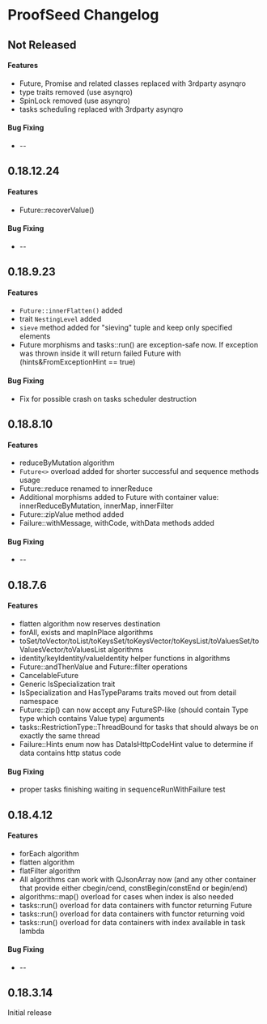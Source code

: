 ProofSeed Changelog
===============

## Not Released
#### Features
 * Future, Promise and related classes replaced with 3rdparty asynqro
 * type traits removed (use asynqro)
 * SpinLock removed (use asynqro)
 * tasks scheduling replaced with 3rdparty asynqro

#### Bug Fixing
 * --

## 0.18.12.24
#### Features
 * Future::recoverValue()

#### Bug Fixing
 * --

## 0.18.9.23
#### Features
 * `Future::innerFlatten()` added
 * trait `NestingLevel` added
 * `sieve` method added for "sieving" tuple and keep only specified elements
 * Future morphisms and tasks::run() are exception-safe now. If exception was thrown inside it will return failed Future with (hints&FromExceptionHint == true)

#### Bug Fixing
 * Fix for possible crash on tasks scheduler destruction

## 0.18.8.10
#### Features
 * reduceByMutation algorithm
 * `Future<>` overload added for shorter successful and sequence methods usage
 * Future::reduce renamed to innerReduce
 * Additional morphisms added to Future with container value: innerReduceByMutation, innerMap, innerFilter
 * Future::zipValue method added
 * Failure::withMessage, withCode, withData methods added

#### Bug Fixing
 * --

## 0.18.7.6
#### Features
 * flatten algorithm now reserves destination
 * forAll, exists and mapInPlace algorithms
 * toSet/toVector/toList/toKeysSet/toKeysVector/toKeysList/toValuesSet/toValuesVector/toValuesList algorithms
 * identity/keyIdentity/valueIdentity helper functions in algorithms
 * Future::andThenValue and Future::filter operations
 * CancelableFuture
 * Generic IsSpecialization trait
 * IsSpecialization and HasTypeParams traits moved out from detail namespace
 * Future::zip() can now accept any FutureSP-like (should contain Type type which contains Value type) arguments
 * tasks::RestrictionType::ThreadBound for tasks that should always be on exactly the same thread
 * Failure::Hints enum now has DataIsHttpCodeHint value to determine if data contains http status code

#### Bug Fixing
 * proper tasks finishing waiting in sequenceRunWithFailure test

## 0.18.4.12
#### Features
 * forEach algorithm
 * flatten algorithm
 * flatFilter algorithm
 * All algorithms can work with QJsonArray now (and any other container that provide either cbegin/cend, constBegin/constEnd or begin/end)
 * algorithms::map() overload for cases when index is also needed
 * tasks::run() overload for data containers with functor returning Future
 * tasks::run() overload for data containers with functor returning void
 * tasks::run() overload for data containers with index available in task lambda

#### Bug Fixing
 * --

## 0.18.3.14
Initial release
